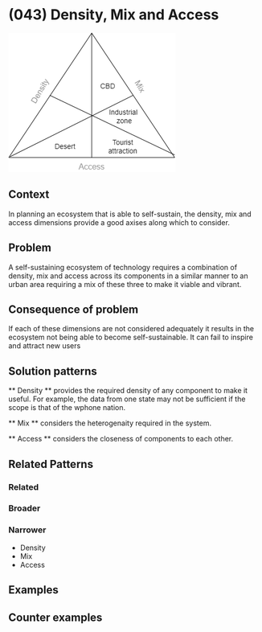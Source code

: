 # (043) Density, Mix and Access

![](patterns/(043)_Density_Mix_and_Access/images/DMA_diagrams.png)


## Context

In planning an ecosystem that is able to self-sustain, the density, mix and access dimensions provide a good axises along which to consider.

## Problem

A self-sustaining ecosystem of technology requires a combination of density, mix and access across its components in a similar manner to an urban area requiring a mix of these three to make it viable and vibrant.

## Consequence of problem

If each of these dimensions are not considered adequately it results in the ecosystem not being able to become self-sustainable.  It can fail to inspire and attract new users

## Solution patterns

** Density ** provides the required density of any component to make it useful.  For example, the data from one state may not be sufficient if the scope is that of the wphone nation.

** Mix ** considers the heterogenaity required in the system.

** Access ** considers the closeness of components to each other.

## Related Patterns

### Related

### Broader

### Narrower

* Density
* Mix
* Access

## Examples

<links to examples>

## Counter examples

<links to counter-examples>